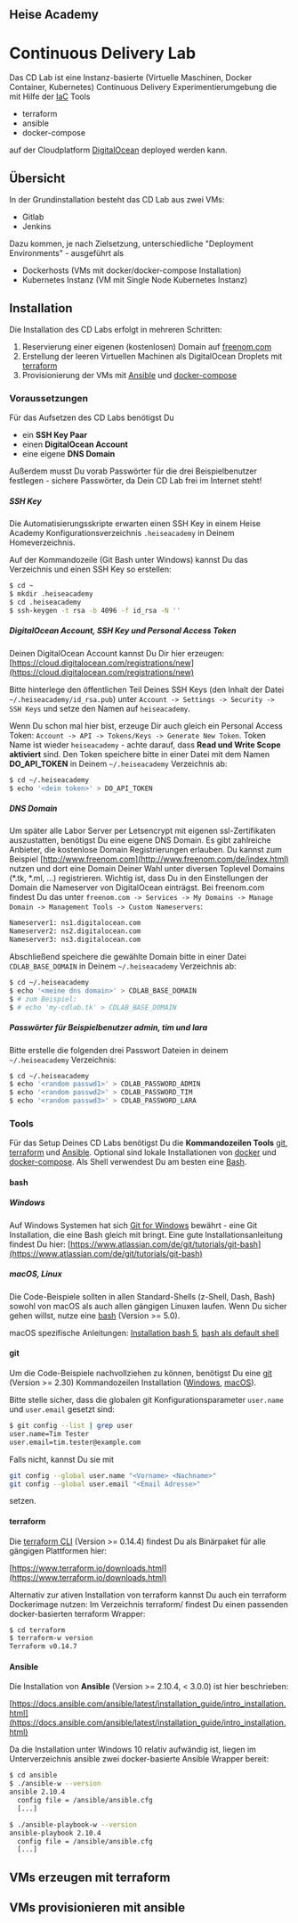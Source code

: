 ## Heise Academy
# Continuous Delivery Lab

Das CD Lab ist eine Instanz-basierte (Virtuelle Maschinen, Docker Container, Kubernetes) Continuous Delivery Experimentierumgebung die mit Hilfe der [IaC](https://en.wikipedia.org/wiki/Infrastructure_as_code) Tools
* terraform
* ansible
* docker-compose

auf der Cloudplatform [DigitalOcean](https://www.digitalocean.com/) deployed werden kann.
## Übersicht
In der Grundinstallation besteht das CD Lab aus zwei VMs:
* Gitlab
* Jenkins

Dazu kommen, je nach Zielsetzung, unterschiedliche "Deployment Environments" - ausgeführt als
* Dockerhosts (VMs mit docker/docker-compose Installation)
* Kubernetes Instanz (VM mit Single Node Kubernetes Instanz)

## Installation
Die Installation des CD Labs erfolgt in mehreren Schritten:

1) Reservierung einer eigenen (kostenlosen) Domain auf [freenom.com](http://www.freenom.com/en/index.html)
2) Erstellung der leeren Virtuellen Machinen als DigitalOcean Droplets mit [terraform](https://www.terraform.io/)
3) Provisionierung der VMs mit [Ansible](https://www.ansible.com/) und [docker-compose](https://docs.docker.com/compose/)

### Voraussetzungen
Für das Aufsetzen des CD Labs benötigst Du
* ein **SSH Key Paar**
* einen **DigitalOcean Account**
* eine eigene **DNS Domain**

Außerdem musst Du vorab Passwörter für die drei Beispielbenutzer festlegen - sichere Passwörter, da Dein CD Lab frei im Internet steht!

##### SSH Key
Die Automatisierungsskripte erwarten einen SSH Key in einem Heise Academy Konfigurationsverzeichnis ```.heiseacademy``` in Deinem Homeverzeichnis.

Auf der Kommandozeile (Git Bash unter Windows) kannst Du das Verzeichnis und einen SSH Key so erstellen:
```bash
$ cd ~
$ mkdir .heiseacademy
$ cd .heiseacademy
$ ssh-keygen -t rsa -b 4096 -f id_rsa -N ''
```
##### DigitalOcean Account, SSH Key und Personal Access Token
Deinen DigitalOcean Account kannst Du Dir hier erzeugen: [https://cloud.digitalocean.com/registrations/new](https://cloud.digitalocean.com/registrations/new)

Bitte hinterlege den öffentlichen Teil Deines SSH Keys (den Inhalt der Datei ```~/.heiseacademy/id_rsa.pub```) unter
```Account -> Settings -> Security -> SSH Keys``` und setze den Namen auf ```heiseacademy```.

Wenn Du schon mal hier bist, erzeuge Dir auch gleich ein Personal Access Token: ```Account -> API -> Tokens/Keys -> Generate New Token```. Token Name ist wieder ```heiseacademy``` - achte darauf, dass **Read und Write Scope aktiviert** sind.
Den Token speichere bitte in einer Datei mit dem Namen **DO_API_TOKEN** in Deinem ```~/.heiseacademy``` Verzeichnis ab:
```bash
$ cd ~/.heiseacademy
$ echo '<dein token>' > DO_API_TOKEN
```

##### DNS Domain
Um später alle Labor Server per Letsencrypt mit eigenen ssl-Zertifikaten auszustatten, benötigst Du eine eigene DNS Domain. Es gibt zahlreiche Anbieter, die kostenlose Domain Registrierungen erlauben. Du kannst zum Beispiel [http://www.freenom.com](http://www.freenom.com/de/index.html) nutzen und dort eine Domain Deiner Wahl unter diversen Toplevel Domains (*.tk, *.ml, ...) registrieren.
Wichtig ist, dass Du in den Einstellungen der Domain die Nameserver von DigitalOcean einträgst. Bei freenom.com findest Du das unter ```freenom.com -> Services -> My Domains -> Manage Domain -> Management Tools -> Custom Nameservers```:
```bash
Nameserver1: ns1.digitalocean.com
Nameserver2: ns2.digitalocean.com
Nameserver3: ns3.digitalocean.com
```
Abschließend speichere die gewählte Domain bitte in einer Datei ```CDLAB_BASE_DOMAIN``` in Deinem  ```~/.heiseacademy``` Verzeichnis ab:
```bash
$ cd ~/.heiseacademy
$ echo '<meine dns domain>' > CDLAB_BASE_DOMAIN
$ # zum Beispiel:
$ # echo 'my-cdlab.tk' > CDLAB_BASE_DOMAIN
```

##### Passwörter für Beispielbenutzer admin, tim und lara
Bitte erstelle die folgenden drei Passwort Dateien in deinem ```~/.heiseacademy``` Verzeichnis:
```bash
$ cd ~/.heiseacademy
$ echo '<random passwd1>' > CDLAB_PASSWORD_ADMIN
$ echo '<random passwd2>' > CDLAB_PASSWORD_TIM
$ echo '<random passwd3>' > CDLAB_PASSWORD_LARA
```

### Tools
Für das Setup Deines CD Labs benötigst Du die **Kommandozeilen Tools** [git](), [terraform](https://www.terraform.io/) und [Ansible](https://www.ansible.com/). Optional sind lokale Installationen von [docker](https://docs.docker.com) und [docker-compose](https://docs.docker.com/compose/).
Als Shell verwendest Du am besten eine [Bash](https://www.gnu.org/software/bash/).
#### bash
##### Windows
Auf Windows Systemen hat sich [Git for Windows](https://gitforwindows.org/) bewährt - eine Git Installation, die eine Bash gleich mit bringt. Eine gute Installationsanleitung findest Du hier: [https://www.atlassian.com/de/git/tutorials/git-bash](https://www.atlassian.com/de/git/tutorials/git-bash)
##### macOS, Linux
Die Code-Beispiele sollten in allen Standard-Shells (z-Shell, Dash, Bash) sowohl von macOS als auch allen gängigen Linuxen laufen. Wenn Du sicher gehen willst, nutze eine [bash](https://www.gnu.org/software/bash/) (Version >= 5.0).

macOS spezifische Anleitungen: [Installation bash 5](https://scriptingosx.com/2019/02/install-bash-5-on-macos/), [bash als default shell](https://www.howtogeek.com/444596/how-to-change-the-default-shell-to-bash-in-macos-catalina/)

#### git
Um die Code-Beispiele nachvollziehen zu können, benötigst Du eine [git](https://git-scm.com/) (Version >= 2.30) Kommandozeilen Installation ([Windows](https://gitforwindows.org), [macOS](https://www.atlassian.com/de/git/tutorials/install-git#mac-os-x)).

Bitte stelle sicher, dass die globalen git Konfigurationsparameter ```user.name``` und ```user.email``` gesetzt sind:

```bash
$ git config --list | grep user
user.name=Tim Tester
user.email=tim.tester@example.com
```

Falls nicht, kannst Du sie mit
```bash
git config --global user.name "<Vorname> <Nachname>"
git config --global user.email "<Email Adresse>"
```
setzen.

#### terraform
Die [terraform CLI](https://www.terraform.io) (Version >= 0.14.4) findest Du als Binärpaket für alle gängigen Plattformen hier:

[https://www.terraform.io/downloads.html](https://www.terraform.io/downloads.html)

Alternativ zur ativen Installation von terraform kannst Du auch ein terraform Dockerimage nutzen: Im Verzeichnis terraform/ findest Du einen passenden docker-basierten terraform Wrapper:

```bash
$ cd terraform
$ terraform-w version
Terraform v0.14.7
```

#### Ansible

Die Installation von **Ansible** (Version >= 2.10.4, < 3.0.0) ist hier beschrieben:

[https://docs.ansible.com/ansible/latest/installation_guide/intro_installation.html](https://docs.ansible.com/ansible/latest/installation_guide/intro_installation.html)

Da die Installation unter Windows 10 relativ aufwändig ist, liegen im Unterverzeichnis ansible zwei docker-basierte Ansible Wrapper bereit:

```bash
$ cd ansible
$ ./ansible-w --version
ansible 2.10.4
  config file = /ansible/ansible.cfg
  [...]

$ ./ansible-playbook-w --version
ansible-playbook 2.10.4
  config file = /ansible/ansible.cfg
  [...]
```
## VMs erzeugen mit **terraform** 
## VMs provisionieren mit **ansible**
